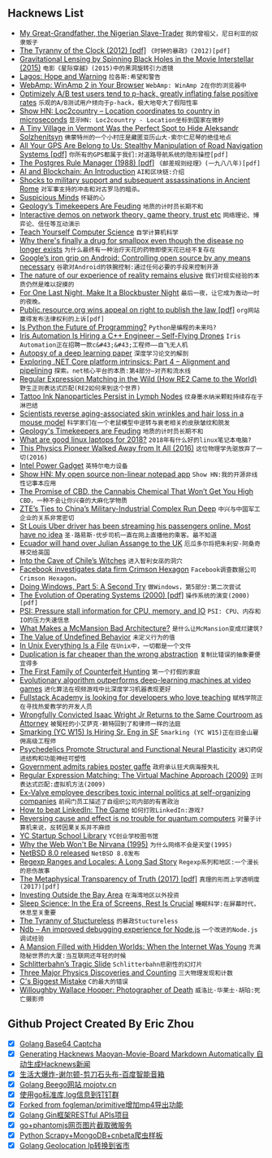 ## Hacknews List


- [My Great-Grandfather, the Nigerian Slave-Trader](https://www.newyorker.com/culture/personal-history/my-great-grandfather-the-nigerian-slave-trader)  `我的曾祖父，尼日利亚的奴隶贩子`
- [The Tyranny of the Clock (2012) [pdf]](http://www.eng.auburn.edu/~uguin/teaching/READING/E6200/Sutherland_Tyranny_o_Clock.pdf)  `《时钟的暴政》(2012)[pdf]`
- [Gravitational Lensing by Spinning Black Holes in the Movie Interstellar (2015)](https://arxiv.org/abs/1502.03808)  `电影《星际穿越》(2015)中的黑洞旋转引力透镜`
- [Lagos: Hope and Warning](https://www.city-journal.org/html/lagos-nigeria-16011.html)  `拉各斯:希望和警告`
- [WebAmp: WinAmp 2 in Your Browser](https://webamp.org/)  `WebAmp: WinAmp 2在你的浏览器中`
- [Optimizely A/B test users tend to p-hack, greatly inflating false positive rates](https://papers.ssrn.com/sol3/papers.cfm?abstract_id=3204791)  `乐观的A/B测试用户倾向于p-hack，极大地夸大了假阳性率`
- [Show HN: Loc2country – Location coordinates to country in microseconds](https://github.com/soorajb/loc2country)  `显示HN: Loc2country - Location坐标到国家在微秒`
- [A Tiny Village in Vermont Was the Perfect Spot to Hide Aleksandr Solzhenitsyn](https://www.neh.gov/humanities/2018/summer/statement/tiny-village-in-vermont-was-the-perfect-spot-hide-aleksandr-solzhenitsyn)  `佛蒙特州的一个小村庄是藏匿亚历山大·索尔仁尼琴的绝佳地点`
- [All Your GPS Are Belong to Us: Stealthy Manipulation of Road Navigation Systems [pdf]](https://people.cs.vt.edu/gangwang/sec18-gps.pdf)  `你所有的GPS都属于我们:对道路导航系统的隐形操控[pdf]`
- [The Postgres Rule Manager (1988) [pdf]](http://db.cs.berkeley.edu/papers/tse88-rulemgr.pdf)  `《邮差规则经理》(一九八八年)[pdf]`
- [AI and Blockchain: An Introduction](http://mattturck.com/ai-blockchain/)  `AI和区块链:介绍`
- [Shocks to military support and subsequent assassinations in Ancient Rome](https://www.sciencedirect.com/science/article/pii/S0165176518302532)  `对军事支持的冲击和对古罗马的暗杀。`
- [Suspicious Minds](https://www.nytimes.com/2018/07/21/style/ancient-aliens.html)  `怀疑的心`
- [Geology’s Timekeepers Are Feuding](https://www.theatlantic.com/amp/article/565628/?single_page=true)  `地质的计时员长期不和`
- [Interactive demos on network theory, game theory, trust etc](https://ncase.me)  `网络理论、博弈论、信任等互动演示`
- [Teach Yourself Computer Science](https://teachyourselfcs.com/)  `自学计算机科学`
- [Why there&#39;s finally a drug for smallpox even though the disease no longer exists](https://www.cbc.ca/news/health/second-opinion-smallpox-drug-tpoxx-1.4756087)  `为什么最终有一种治疗天花的药物即使天花已经不复存在`
- [Google’s iron grip on Android: Controlling open source by any means necessary](https://arstechnica.com/gadgets/2018/07/googles-iron-grip-on-android-controlling-open-source-by-any-means-necessary/)  `谷歌对Android的铁腕控制:通过任何必要的手段来控制开源`
- [The nature of our experience of reality remains elusive](https://www.newstatesman.com/culture/books/2018/07/how-crack-consciousness)  `我们对现实经验的本质仍然是难以捉摸的`
- [For One Last Night, Make It a Blockbuster Night](https://www.theringer.com/movies/2018/7/19/17588856/blockbuster-alaska-rental-netflix-soldotna-anchorage)  `最后一夜，让它成为轰动一时的夜晚。`
- [Public.resource.org wins appeal on right to publish the law [pdf]](https://www.cadc.uscourts.gov/internet/opinions.nsf/533D47AF883C8194852582CD0052B8D4/$file/17-7035.pdf)  `org网站赢得发布法律权利的上诉[pdf]`
- [Is Python the Future of Programming?](https://m.slashdot.org/story/343638)  `Python是编程的未来吗?`
- [Iris Automation Is Hiring a C&#43;&#43; Engineer – Self-Flying Drones](http://www.irisonboard.com/careers/)  `Iris Automation正在招聘一款c&#43;&#43;工程师——自飞无人机`
- [Autopsy of a deep learning paper](https://blog.piekniewski.info/2018/07/14/autopsy-dl-paper/)  `深度学习论文的解剖`
- [Exploring .NET Core platform intrinsics: Part 4 – Alignment and pipelining](https://mijailovic.net/2018/07/20/alignment-and-pipelining/)  `探索。net核心平台的本质:第4部分—对齐和流水线`
- [Regular Expression Matching in the Wild (How RE2 Came to the World)](https://swtch.com/~rsc/regexp/regexp3.html)  `野生正则表达式匹配(RE2如何来到这个世界)`
- [Tattoo Ink Nanoparticles Persist in Lymph Nodes](https://www.the-scientist.com/the-nutshell/tattoo-ink-nanoparticles-persist-in-lymph-nodes-30933)  `纹身墨水纳米颗粒持续存在于淋巴结`
- [Scientists reverse aging-associated skin wrinkles and hair loss in a mouse model](https://www.uab.edu/news/research/item/9607-scientists-reverse-aging-associated-skin-wrinkles-and-hair-loss-in-a-mouse-model)  `科学家们在一个老鼠模型中逆转与衰老相关的皮肤皱纹和脱发`
- [Geology&#39;s Timekeepers are Feuding](https://www.theatlantic.com/science/archive/2018/07/anthropocene-holocene-geology-drama/565628/)  `地质的计时员长期不和`
- [What are good linux laptops for 2018?](item?id=17582612)  `2018年有什么好的linux笔记本电脑?`
- [This Physics Pioneer Walked Away from It All (2016)](http://nautil.us/issue/38/noise/this-physics-pioneer-walked-away-from-it-all)  `这位物理学先驱放弃了一切(2016)`
- [Intel Power Gadget](https://software.intel.com/en-us/articles/intel-power-gadget-20)  `英特尔电力设备`
- [Show HN: My open source non-linear notepad app](https://getmicropad.com)  `Show HN:我的开源非线性记事本应用`
- [The Promise of CBD, the Cannabis Chemical That Won’t Get You High](https://www.newyorker.com/culture/on-and-off-the-avenue/keep-calm-and-live-in-new-york-city-the-promise-of-cbd)  `CBD，一种不会让你兴奋的大麻化学物质`
- [ZTE’s Ties to China’s Military-Industrial Complex Run Deep](https://foreignpolicy.com/2018/07/19/ztes-ties-to-chinas-military-industrial-complex-run-deep/)  `中兴与中国军工企业的关系非常密切`
- [St Louis Uber driver has been streaming his passengers online. Most have no idea](https://www.stltoday.com/news/local/metro/st-louis-uber-driver-has-put-video-of-hundreds-of/article_9060fd2f-f683-5321-8c67-ebba5559c753.html)  `圣·路易斯·优步司机一直在网上直播他的乘客。最不知道`
- [Ecuador will hand over Julian Assange to the UK](https://theintercept.com/2018/07/21/ecuador-will-imminently-withdraw-asylum-for-julian-assange-and-hand-him-over-to-the-uk-what-comes-next/)  `厄瓜多尔将把朱利安·阿桑奇移交给英国`
- [Into the Cave of Chile’s Witches](https://www.smithsonianmag.com/history/into-the-cave-of-chiles-witches-20138093/?no-ist)  `进入智利女巫的洞穴`
- [Facebook investigates data firm Crimson Hexagon](https://www.bbc.com/news/technology-44909293)  `Facebook调查数据公司Crimson Hexagon。`
- [Doing Windows, Part 5: A Second Try](https://www.filfre.net/2018/07/doing-windows-part-5-a-second-try/)  `做Windows，第5部分:第二次尝试`
- [The Evolution of Operating Systems (2000) [pdf]](http://www.brinch-hansen.net/papers/2001b.pdf)  `操作系统的演变(2000)[pdf]`
- [PSI: Pressure stall information for CPU, memory, and IO](https://lwn.net/Articles/759658/)  `PSI: CPU、内存和IO的压力失速信息`
- [What Makes a McMansion Bad Architecture?](http://mcmansionhell.com/post/148605513816/mcmansions-101-what-makes-a-mcmansion-bad)  `是什么让McMansion变成烂建筑?`
- [The Value of Undefined Behavior](https://nullprogram.com/blog/2018/07/20/)  `未定义行为的值`
- [In Unix Everything Is a File](https://ph7spot.com/musings/in-unix-everything-is-a-file)  `在Unix中，一切都是一个文件`
- [Duplication is far cheaper than the wrong abstraction](https://www.sandimetz.com/blog/2016/1/20/the-wrong-abstraction)  `复制比错误的抽象要便宜得多`
- [The First Family of Counterfeit Hunting](http://narrative.ly/the-first-family-of-counterfeit-hunting/)  `第一个打假的家庭`
- [Evolutionary algorithm outperforms deep-learning machines at video games](https://www.technologyreview.com/s/611568/evolutionary-algorithm-outperforms-deep-learning-machines-at-video-games/)  `进化算法在视频游戏中比深度学习机器表现更好`
- [Fullstack Academy is looking for developers who love teaching](https://fullstackacademy.workable.com/jobs/186349)  `赋栈学院正在寻找热爱教学的开发人员`
- [Wrongfully Convicted Isaac Wright Jr Returns to the Same Courtroom as Attorney](https://medium.com/@tjbdaily/wrongfully-convicted-isaac-wright-jr-returns-to-the-same-courtroom-as-an-attorney-985b40c96ed8)  `被冤枉的小艾萨克·赖特回到了和律师一样的法庭`
- [Smarking (YC W15) Is Hiring Sr. Eng in SF](https://www.smarking.com/careers)  `Smarking (YC W15)正在旧金山雇佣高级工程师`
- [Psychedelics Promote Structural and Functional Neural Plasticity](https://www.cell.com/cell-reports/fulltext/S2211-1247(18)30755-1)  `迷幻药促进结构和功能神经可塑性`
- [Government admits rabies poster gaffe](https://www.bbc.com/news/uk-england-manchester-44911209)  `政府承认狂犬病海报失礼`
- [Regular Expression Matching: The Virtual Machine Approach (2009)](https://swtch.com/~rsc/regexp/regexp2.html)  `正则表达式匹配:虚拟机方法(2009)`
- [Ex-Valve employee describes toxic internal politics at self-organizing companies](https://www.pcgamer.com/ex-valve-employee-describes-ruthless-industry-politics/)  `前阀门员工描述了自组织公司内部的有害政治`
- [How to beat LinkedIn: The Game](https://theoutline.com/post/5495/how-to-beat-linked-in-the-game)  `如何打败LinkedIn:游戏?`
- [Reversing cause and effect is no trouble for quantum computers](https://phys.org/news/2018-07-reversing-effect-quantum.html)  `对量子计算机来说，反转因果关系并不麻烦`
- [YC Startup School Library](https://www.startupschool.org/library)  `YC创业学校图书馆`
- [Why the Web Won&#39;t Be Nirvana (1995)](https://www.newsweek.com/clifford-stoll-why-web-wont-be-nirvana-185306)  `为什么网络不会是天堂(1995)`
- [NetBSD 8.0 released](https://www.netbsd.org/releases/formal-8/NetBSD-8.0.html)  `NetBSD 8.0发布`
- [Regexp Ranges and Locales: A Long Sad Story](https://www.gnu.org/software/gawk/manual/html_node/Ranges-and-Locales.html)  `Regexp系列和地区:一个漫长的悲伤故事`
- [The Metaphysical Transparency of Truth (2017) [pdf]](https://www.uvm.edu/~lderosse/transparency.pdf)  `真理的形而上学透明度(2017)[pdf]`
- [Investing Outside the Bay Area](http://haystack.vc/2018/07/21/investing-outside-the-bay-area/)  `在海湾地区以外投资`
- [Sleep Science: In the Era of Screens, Rest Is Crucial](https://www.nationalgeographic.com/magazine/2018/08/science-of-sleep/)  `睡眠科学:在屏幕时代，休息至关重要`
- [The Tyranny of Stuctureless](https://www.jofreeman.com/joreen/tyranny.htm?)  `的暴政Stuctureless`
- [Ndb – An improved debugging experience for Node.js](https://github.com/GoogleChromeLabs/ndb)  `一个改进的Node.js调试经验`
- [A Mansion Filled with Hidden Worlds: When the Internet Was Young](https://undark.org/article/wilo-evans-broad-band/)  `充满隐秘世界的大厦:当互联网还年轻的时候`
- [Schlitterbahn’s Tragic Slide](https://www.texasmonthly.com/news/jeff-henry-verruckt-schlitterbahns-tragic-slide/)  `Schlitterbahn悲剧性的幻灯片`
- [Three Major Physics Discoveries and Counting](https://www.quantamagazine.org/sau-lan-wus-three-major-physics-discoveries-and-counting-20180718/)  `三大物理发现和计数`
- [C&#39;s Biggest Mistake](https://www.digitalmars.com/articles/b44.html)  `C的最大的错误`
- [Willoughby Wallace Hooper: Photographer of Death](https://madrascourier.com/biography/willoughby-wallace-hooper-photographer-of-death/)  `威洛比·华莱士·胡珀:死亡摄影师`

## Github Project Created By Eric Zhou

- [x] [Golang Base64 Captcha](https://github.com/mojocn/base64Captcha)
- [x] [Generating Hacknews Maoyan-Movie-Board Markdown Automatically 自动生成Hacknews新闻](https://github.com/dejavuzhou/md-genie)
- [x] [生活大爆炸-谢尔顿-剪刀石头布-百度智能音箱](https://github.com/mojocn/dueros-bang-game)
- [x] [Golang Beego网站 mojotv.cn](https://github.com/mojocn/www.mojotv.cn)
- [x] [使用go标准库,log信息到钉钉群](https://github.com/mojocn/dooger)
- [x] [Forked from fogleman/primitive增加mp4导出功能](https://github.com/mojocn/primitive)
- [x] [Golang Gin框架RESTful APIs项目](https://github.com/JJJJJJJerk/ezier-golang-web-api-framework)
- [x] [go+phantomjs网页图片截取微服务](https://github.com/mojocn/screen_shot)
- [x] [Python Scrapy+MongoDB+cnbeta爬虫样板](https://github.com/mojocn/scrapy_mongodb_boilerplate_cnbeta)
- [x] [Golang Geolocation Ip转换到省市](https://github.com/mojocn/ip2location)